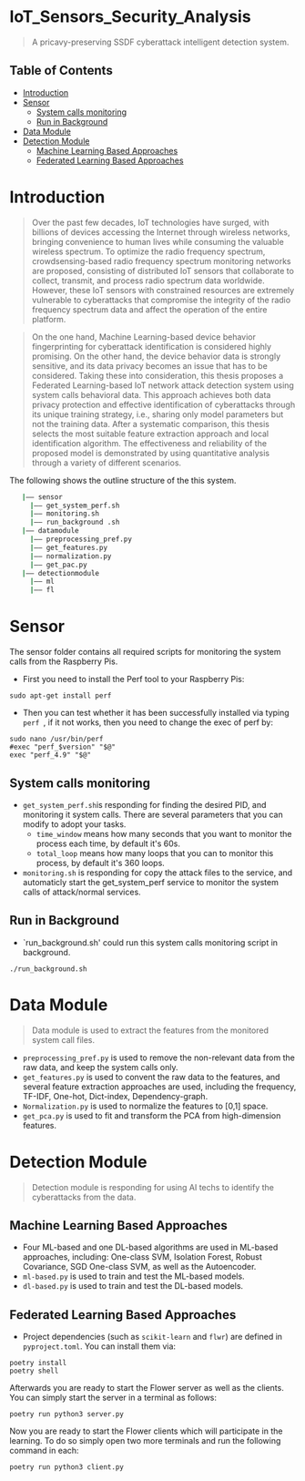 # IoT_Sensors_Security_Analysis
> A pricavy-preserving SSDF cyberattack intelligent detection system.
## Table of Contents

   * [Introduction](#introduction)
   * [Sensor](#sensor)
      * [System calls monitoring](#system-calls-monitoring)
      * [Run in Background](#run-in-Background)
   * [Data Module](#data-module)
   * [Detection Module](#detection-module)
      * [Machine Learning Based Approaches](#machine-learning-based-approaches)
      * [Federated Learning Based Approaches](#federated-learning-based-approaches)

# Introduction
> Over the past few decades, IoT technologies have surged, with billions of devices accessing the Internet through wireless networks, bringing convenience to human lives while consuming the valuable wireless spectrum. To optimize the radio frequency spectrum, crowdsensing-based radio frequency spectrum monitoring networks are proposed, consisting of distributed IoT sensors that collaborate to collect, transmit, and process radio spectrum data worldwide. However, these IoT sensors with constrained resources are extremely vulnerable to cyberattacks that compromise the integrity of the radio frequency spectrum data and affect the operation of the entire platform. 

> On the one hand, Machine Learning-based device behavior fingerprinting for cyberattack identification is considered highly promising. On the other hand, the device behavior data is strongly sensitive, and its data privacy becomes an issue that has to be considered. Taking these into consideration, this thesis proposes a Federated Learning-based IoT network attack detection system using system calls behavioral data. This approach achieves both data privacy protection and effective identification of cyberattacks through its unique training strategy, i.e., sharing only model parameters but not the training data. After a systematic comparison, this thesis selects the most suitable feature extraction approach and local identification algorithm. The effectiveness and reliability of the proposed model is demonstrated by using quantitative analysis through a variety of different scenarios.

The following shows the outline structure of the this system.
   ```bash
      |—— sensor
        |—— get_system_perf.sh
        |—— monitoring.sh
        |—— run_background .sh
      |—— datamodule
        |—— preprocessing_pref.py
        |—— get_features.py
        |—— normalization.py
        |—— get_pac.py
      |—— detectionmodule
        |—— ml
        |—— fl
   ```
# Sensor
   The sensor folder contains all required scripts for monitoring the system calls from the Raspberry Pis.
   * First you need to install the Perf tool to your Raspberry Pis:
   
    
    sudo apt-get install perf
    

   * Then you can test whether it has been successfully installed via typing  `perf `, if it not works, then you need to change the exec of perf by:

    
    sudo nano /usr/bin/perf
    #exec "perf_$version" "$@"
    exec "perf_4.9" "$@"

## System calls monitoring
   * `get_system_perf.sh`is responding for finding the desired PID, and monitoring it system calls. There are several parameters that you can modify to adopt your tasks.
      * `time_window` means how many seconds that you want to monitor the process each time, by default it's 60s.
      * `total_loop` means how many loops that you can to monitor this process, by default it's 360 loops.
   * `monitoring.sh` is responding for copy the attack files to the service, and automaticly start the get_system_perf service to monitor the system calls of attack/normal services.
## Run in Background
   * `run_background.sh' could run this system calls monitoring script in background. 
   
    ./run_background.sh
   
# Data Module
 > Data module is used to extract the features from the monitored system call files.
   * `preprocessing_pref.py` is used to remove the non-relevant data from the raw data, and keep the system calls only.
   * `get_features.py` is used to convent the raw data to the features, and several feature extraction approaches are used, including the frequency, TF-IDF, One-hot, Dict-index, Dependency-graph.
   * `Normalization.py` is used to normalize the features to [0,1] space.
   * `get_pca.py` is used to fit and transform the PCA from high-dimension features.
# Detection Module
> Detection module is responding for using AI techs to identify the cyberattacks from the data.
## Machine Learning Based Approaches
   * Four ML-based and one DL-based algorithms are used in ML-based approaches, including: One-class SVM, Isolation Forest, Robust Covariance, SGD One-class SVM, as well as the Autoencoder.
   * `ml-based.py` is used to train and test the ML-based models.
   * `dl-based.py` is used to train and test the DL-based models.
## Federated Learning Based Approaches
   * Project dependencies (such as `scikit-learn` and `flwr`) are defined in `pyproject.toml`. You can install them via:
   
    poetry install
    poetry shell
    
Afterwards you are ready to start the Flower server as well as the clients. You can simply start the server in a terminal as follows:

    poetry run python3 server.py

Now you are ready to start the Flower clients which will participate in the learning. To do so simply open two more terminals and run the following command in each:

    poetry run python3 client.py
